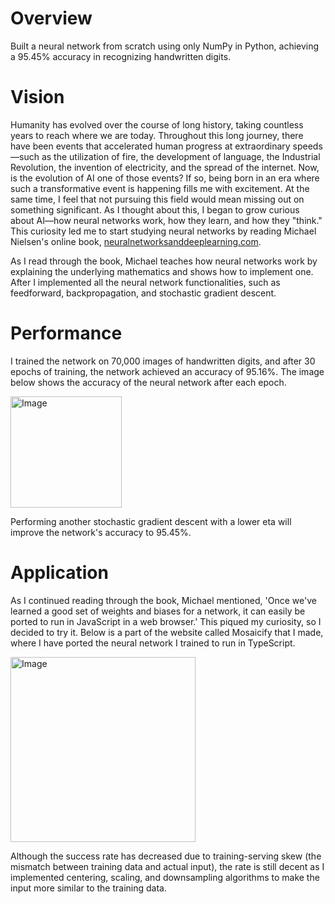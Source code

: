 # Overview 
Built a neural network from scratch using only NumPy in Python, achieving a 95.45% accuracy in recognizing handwritten digits.

# Vision 
Humanity has evolved over the course of long history, taking countless years to reach where we are today. Throughout this long journey, there have been events that accelerated human progress at extraordinary speeds—such as the utilization of fire, the development of language, the Industrial Revolution, the invention of electricity, and the spread of the internet. Now, is the evolution of AI one of those events? If so, being born in an era where such a transformative event is happening fills me with excitement. At the same time, I feel that not pursuing this field would mean missing out on something significant. As I thought about this, I began to grow curious about AI—how neural networks work, how they learn, and how they "think." This curiosity led me to start studying neural networks by reading Michael Nielsen's online book, [neuralnetworksanddeeplearning.com](http://neuralnetworksanddeeplearning.com/).

As I read through the book, Michael teaches how neural networks work by explaining the underlying mathematics and shows how to implement one. After I implemented all the neural network functionalities, such as feedforward, backpropagation, and stochastic gradient descent.

# Performance
I trained the network on 70,000 images of handwritten digits, and after 30 epochs of training, the network achieved an accuracy of 95.16%. The image below shows the accuracy of the neural network after each epoch. 

<img width="178" alt="Image" src="https://github.com/user-attachments/assets/0c049289-f4c2-45dc-a5e9-a7f4eaa309b0" />

Performing another stochastic gradient descent with a lower eta will improve the network's accuracy to 95.45%.

# Application
As I continued reading through the book, Michael mentioned, 'Once we've learned a good set of weights and biases for a network, it can easily be ported to run in JavaScript in a web browser.' This piqued my curiosity, so I decided to try it. Below is a part of the website called Mosaicify that I made, where I have ported the neural network I trained to run in TypeScript.

<img width="296" alt="Image" src="https://github.com/user-attachments/assets/92ceeee1-7476-463a-b53a-ee9c94c2b836" />

Although the success rate has decreased due to training-serving skew (the mismatch between training data and actual input), the rate is still decent as I implemented centering, scaling, and downsampling algorithms to make the input more similar to the training data.
